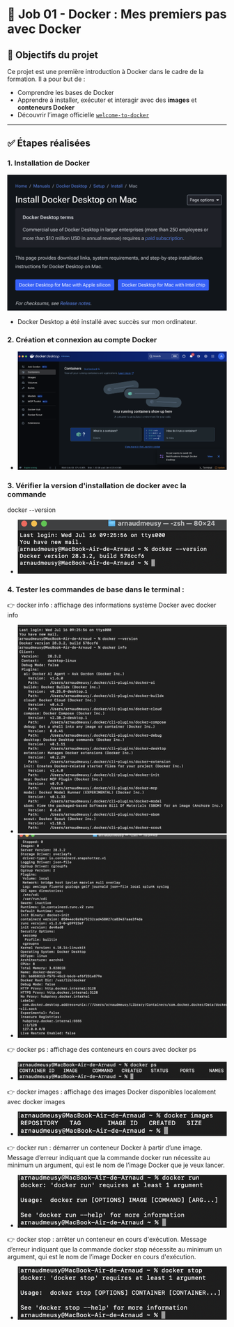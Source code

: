 # 🐳 Job 01 - Docker : Mes premiers pas avec Docker

## 🎯 Objectifs du projet

Ce projet est une première introduction à Docker dans le cadre de la formation. Il a pour but de :

- Comprendre les bases de Docker
- Apprendre à installer, exécuter et interagir avec des **images** et **conteneurs Docker**
- Découvrir l’image officielle [`welcome-to-docker`](https://github.com/docker/welcome-to-docker)

---

## ✅ Étapes réalisées

### 1. Installation de Docker
![Capture d'écran de la version Docker](images/install-docker-01.png)

- Docker Desktop a été installé avec succès sur mon ordinateur.

### 2. Création et connexion au compte Docker
- ![Capture d'écran de la version Docker](images/launch-docker.png)

### 3. Vérifier la version d'installation de docker avec la commande
docker --version
- ![Capture d'écran de la version Docker](images/docker-version.png)

### 4. Tester les commandes de base dans le terminal :
👉 docker info : affichage des informations système Docker avec docker info
- ![Capture d'écran de la version Docker](images/docker-info.png)
- ![Capture d'écran de la version Docker](images/docker-info-2.png)

👉 docker ps : affichage des conteneurs en cours avec docker ps
- ![Capture d'écran de la version Docker](images/docker-ps.png)

👉 docker images : affichage des images Docker disponibles localement avec docker images
- ![Capture d'écran de la version Docker](images/docker-images.png)

👉 docker run : démarrer un conteneur Docker à partir d’une image. Message d’erreur indiquant que la commande docker run nécessite au minimum un argument, qui est le nom de l’image Docker que je veux lancer.
- ![Capture d'écran de la version Docker](images/docker-run.png)

👉 docker stop : arrêter un conteneur en cours d'exécution. Message d’erreur indiquant que la commande docker stop nécessite au minimum un argument, qui est le nom de l’image Docker en cours d'exécution.
- ![Capture d'écran de la version Docker](images/docker-stop.png)
